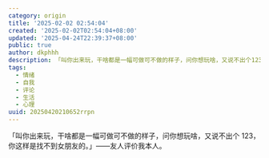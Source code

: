 ```yaml
---
category: origin
title: '2025-02-02 02:54:04'
created: '2025-02-02T02:54:04+08:00'
updated: '2025-04-24T22:39:37+08:00'
public: true
author: dkphhh
description: 「叫你出来玩，干啥都是一幅可做可不做的样子，问你想玩啥，又说不出个123，你这样是找不到女朋友的。」——友人评价我本人……
tags:
  - 情绪
  - 自我
  - 评论
  - 生活
  - 心理
uuid: 20250420210652rrpn
---
```


「叫你出来玩，干啥都是一幅可做可不做的样子，问你想玩啥，又说不出个 123，你这样是找不到女朋友的。」——友人评价我本人。
